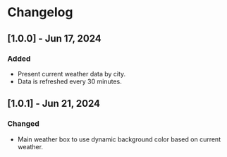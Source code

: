 # Changelog

## [1.0.0] - Jun 17, 2024

### Added
- Present current weather data by city.
- Data is refreshed every 30 minutes.

## [1.0.1] - Jun 21, 2024
### Changed
- Main weather box to use dynamic background color based on current weather.

